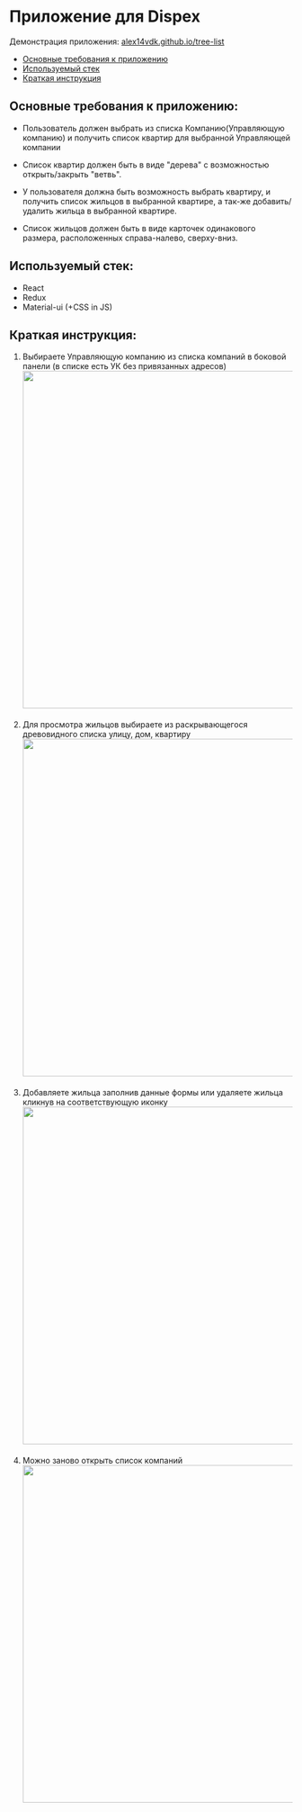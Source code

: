 # Приложение для Dispex
Демонстрация приложения: <a href="https://alex14vdk.github.io/tree-list/" target="_blank">alex14vdk.github.io/tree-list</a> 

- [Основные требования к приложению](#основные-требования-к-приложению)
- [Используемый стек](#используемый-стек)
- [Краткая инструкция](#краткая-инструкция)

## Основные требования к приложению:
- Пользователь должен выбрать из списка Компанию(Управляющую компанию) 
  и получить список квартир для выбранной Управляющей компании

- Список квартир должен быть в виде "дерева" 
  с возможностью открыть/закрыть "ветвь".
  
- У пользователя должна быть возможность выбрать квартиру, 
  и получить список жильцов в выбранной квартире, 
  а так-же добавить/удалить жильца в выбранной квартире.
  
- Список жильцов должен быть в виде карточек одинакового размера, расположенных справа-налево, сверху-вниз.

## Используемый стек:
- React
- Redux
- Material-ui (+CSS in JS)

## Краткая инструкция:
1. Выбираете Управляющую компанию из списка компаний в боковой панели (в списке есть УК без привязанных адресов)<br>
   <a href="http://dl4.joxi.net/drive/2021/08/05/0042/0766/2769662/62/90a2312b38.jpg" target="_blank"><img src="http://dl4.joxi.net/drive/2021/08/05/0042/0766/2769662/62/90a2312b38.jpg" width="600" ></a>
<br><br>
2. Для просмотра жильцов выбираете из раскрывающегося древовидного списка улицу, дом, квартиру<br>
      <a href="http://dl3.joxi.net/drive/2021/08/05/0042/0766/2769662/62/6a562a9259.jpg" target="_blank"><img src="http://dl3.joxi.net/drive/2021/08/05/0042/0766/2769662/62/6a562a9259.jpg" width="600" ></a>
<br><br>
3. Добавляете жильца заполнив данные формы или удаляете жильца кликнув на соответствующую иконку <br>
<a href="http://dl4.joxi.net/drive/2021/08/05/0042/0766/2769662/62/6517c9ddd5.jpg" target="_blank"><img src="http://dl4.joxi.net/drive/2021/08/05/0042/0766/2769662/62/6517c9ddd5.jpg" width="600" ></a>
<br><br>
4. Можно заново открыть список компаний <br>
<a href="http://dl3.joxi.net/drive/2021/08/05/0042/0766/2769662/62/90eaa21e8a.jpg" target="_blank"><img src="http://dl3.joxi.net/drive/2021/08/05/0042/0766/2769662/62/90eaa21e8a.jpg" width="600" ></a>
<br><br>



